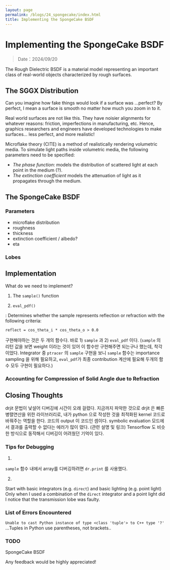 ```yaml
---
layout: page
permalink: /blogs/24_spongecake/index.html
title: Implementing the SpongeCake BSDF
---
```


# Implementing the SpongeCake BSDF
<!-- ## 2024-Fall 英国硕士项目申请实录 -->

> Date：2024/09/20


The Rough Dielectric BSDF is a material model representing an important class of real-world objects characterized by rough surfaces.
## The SGGX Distribution
Can you imagine how fake things would look if a surface was ...perfect?
By perfect, I mean a surface is smooth no matter how much you zoom in to it.

Real world surfaces are not like this. They have noisier alignments for whatever reasons: friction, imperfections in manufacturing, etc.
Hence, graphics researchers and engineers have developed technologies to make surfaces... less perfect, and more realistic!

Microflake theory (CITE) is a method of realistically rendering volumetric media.
To simulate light paths inside volumetric media, the following parameters need to be specified:
- *The phase function*: models the distribution of scattered light at each point in the medium (?).
- *The extinction coefficient* models the attenuation of light as it propagates through the medium.


## The SpongeCake BSDF
### Parameters

- microflake distribution
- roughness
- thickness
- extinction coefficient / albedo?
- eta

### Lobes

## Implementation
What do we need to implement?

1) The ```sample()``` function

2) `eval_pdf()`

: Determines whether the sample represents reflection or refraction with the following criteria:
```
reflect = cos_theta_i * cos_theta_o > 0.0
```
<!-- ## Sampling the BSDF  -->

구현해야하는 것은 두 개의 함수다. 바로 1) ```sample``` 과 2) ```eval_pdf``` 이다.
(```sample``` 의 리턴 값을 보면 weight 이라는 것이 있어 이 함수만 구현해주면 되는구나 했는데, 착각이었다.
Integrator 중 `ptracer` 의 `sample` 구현을 보니 ```sample``` 함수는 importance sampling 을 위해 필요하고, ```eval_pdf```가 최종 contribution 계산에 필요해 두개의 함수 모두 구현이 필요하다.)

### Accounting for Compression of Solid Angle due to Refraction

## Closing Thoughts
drjit 문법이 낯설어 디버깅에 시간이 오래 걸렸다. 
지금까지 파악한 것으로 drjit 은 빠른 병렬연산을 위한 라이브러리로, 내가 python 으로 작성한 것을 최적화된 kernel 코드로 바꿔주는 역할을 한다.
코드의 output 이 코드인 셈이다. 
symbolic evaluation 모드에서 결과를 출력할 수 없다는 에러가 많이 떴다. (관련 설명 및 링크)
Tensorflow 도 비슷한 방식으로 동작해서 디버깅이 어려웠던 기억이 있다.

### Tips for Debugging
1. 
```sample``` 함수 내에서 array를 디버깅하려면 `dr.print` 를 사용했다.

2. 
Start with basic integrators (e.g. `direct`) and basic lighting (e.g. point light)
Only when I used a combination of the `direct` integrator and a point light did I notice that the transmission lobe was faulty.

### List of Errors Encountered
`Unable to cast Python instance of type <class 'tuple'> to C++ type '?'`
...Tuples in Python use parentheses, not brackets..

### TODO
SpongeCake BSDF



Any feedback would be highly appreciated!